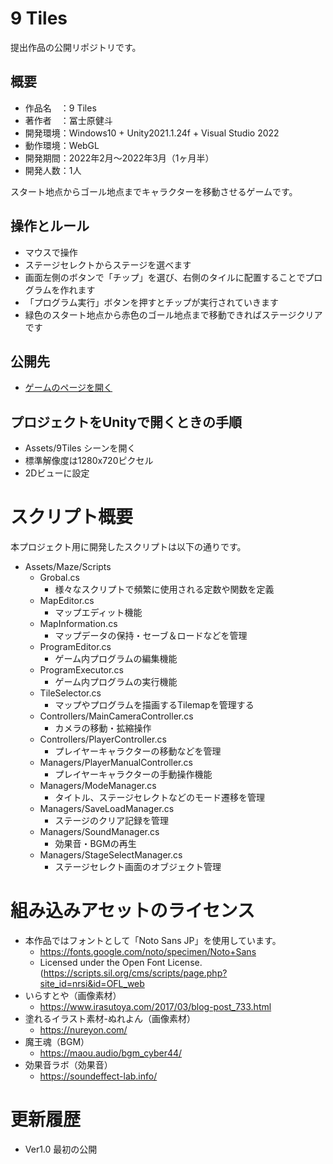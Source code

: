 # 9 Tiles

提出作品の公開リポジトリです。

## 概要
- 作品名　：9 Tiles
- 著作者　：冨士原健斗
- 開発環境：Windows10 + Unity2021.1.24f + Visual Studio 2022
- 動作環境：WebGL
- 開発期間：2022年2月～2022年3月（1ヶ月半）
- 開発人数：1人

スタート地点からゴール地点までキャラクターを移動させるゲームです。

## 操作とルール
- マウスで操作
- ステージセレクトからステージを選べます
- 画面左側のボタンで「チップ」を選び、右側のタイルに配置することでプログラムを作れます
- 「プログラム実行」ボタンを押すとチップが実行されていきます
- 緑色のスタート地点から赤色のゴール地点まで移動できればステージクリアです

## 公開先
- [ゲームのページを開く](https://unityroom.com/games/ninetiles)

## プロジェクトをUnityで開くときの手順
- Assets/9Tiles シーンを開く
- 標準解像度は1280x720ピクセル
- 2Dビューに設定

# スクリプト概要
本プロジェクト用に開発したスクリプトは以下の通りです。

- Assets/Maze/Scripts
  - Grobal.cs
    - 様々なスクリプトで頻繁に使用される定数や関数を定義
  - MapEditor.cs
    - マップエディット機能
  - MapInformation.cs
    - マップデータの保持・セーブ＆ロードなどを管理
  - ProgramEditor.cs
    - ゲーム内プログラムの編集機能
  - ProgramExecutor.cs
    - ゲーム内プログラムの実行機能
  - TileSelector.cs
    - マップやプログラムを描画するTilemapを管理する
  - Controllers/MainCameraController.cs
    - カメラの移動・拡縮操作
  - Controllers/PlayerController.cs
    - プレイヤーキャラクターの移動などを管理
  - Managers/PlayerManualController.cs
    - プレイヤーキャラクターの手動操作機能
  - Managers/ModeManager.cs
    - タイトル、ステージセレクトなどのモード遷移を管理
  - Managers/SaveLoadManager.cs
    - ステージのクリア記録を管理
  - Managers/SoundManager.cs
    - 効果音・BGMの再生
  - Managers/StageSelectManager.cs
    - ステージセレクト画面のオブジェクト管理


# 組み込みアセットのライセンス
- 本作品ではフォントとして「Noto Sans JP」を使用しています。
  - https://fonts.google.com/noto/specimen/Noto+Sans
  - Licensed under the Open Font License.(https://scripts.sil.org/cms/scripts/page.php?site_id=nrsi&id=OFL_web
- いらすとや（画像素材）
  - https://www.irasutoya.com/2017/03/blog-post_733.html
- 塗れるイラスト素材-ぬれよん（画像素材）
  - https://nureyon.com/
- 魔王魂（BGM）
  - https://maou.audio/bgm_cyber44/
- 効果音ラボ（効果音）
  - https://soundeffect-lab.info/

# 更新履歴
- Ver1.0 最初の公開
